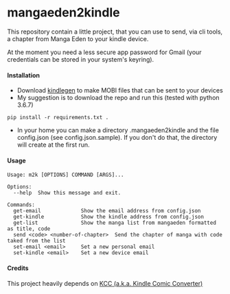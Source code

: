 # mangaeden2kindle
This repository contain a little project, that you can use to send,
via cli tools, a chapter from Manga Eden to your kindle device.

At the moment you need a less secure app password for Gmail (your credentials can be stored in your system's keyring).

#### Installation
* Download [kindlegen](https://www.amazon.com/gp/feature.html?ie=UTF8&docId=1000765211) to make MOBI files that can be sent to your devices
* My suggestion is to download the repo and run this (tested with python 3.6.7)
```
pip install -r requirements.txt .
```
* In your home you can make a directory .mangaeden2kindle and the file config.json (see config.json.sample).
If you don't do that, the directory will create at the first run.

#### Usage
```
Usage: m2k [OPTIONS] COMMAND [ARGS]...

Options:
  --help  Show this message and exit.

Commands:
  get-email             Show the email address from config.json
  get-kindle            Show the kindle address from config.json
  get-list              Show the manga list from mangaeden formatted as title, code  
  send <code> <number-of-chapter>  Send the chapter of manga with code taked from the list
  set-email <email>     Set a new personal email
  set-kindle <email>    Set a new device email
 ```
 
 #### Credits
 This project heavily depends on [KCC (a.k.a. Kindle Comic Converter)](https://github.com/ciromattia/kcc)
